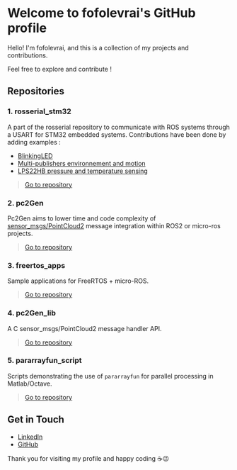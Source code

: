 # Welcome to fofolevrai's GitHub profile

Hello! I'm fofolevrai, and this is a collection of my projects and contributions.

Feel free to explore and contribute !

## Repositories

### 1. rosserial_stm32
A part of the rosserial repository to communicate with ROS systems through a USART for STM32 embedded systems. Contributions have been done by adding examples :
* [BlinkingLED](https://github.com/fofolevrai/rosserial_stm32/tree/master/src/ros_lib/examples/BlinkingLED)
* [Multi-publishers environnement and motion](https://github.com/fofolevrai/rosserial_stm32/tree/master/src/ros_lib/examples/Multi-publishers_Environnement%26Motion)
* [LPS22HB pressure and temperature sensing](https://github.com/fofolevrai/rosserial_stm32/tree/master/src/ros_lib/examples/Pressure%26Temperature)

> [Go to repository](https://github.com/fofolevrai/rosserial_stm32)

### 2. pc2Gen
Pc2Gen aims to lower time and code complexity of [sensor_msgs/PointCloud2](https://docs.ros.org/en/ros2_packages/rolling/api/sensor_msgs/interfaces/msg/PointCloud2.html) message integration within ROS2 or micro-ros projects.

> [Go to repository](https://github.com/fofolevrai/pc2Gen)

### 3. freertos_apps
Sample applications for FreeRTOS + micro-ROS.

> [Go to repository](https://github.com/fofolevrai/freertos_apps)

### 4. pc2Gen_lib
A C sensor_msgs/PointCloud2 message handler API.

> [Go to repository](https://github.com/fofolevrai/pc2Gen_lib)

### 5. pararrayfun_script
Scripts demonstrating the use of `pararrayfun` for parallel processing in Matlab/Octave.

> [Go to repository](https://github.com/fofolevrai/pararrayfun_script)

## Get in Touch

- [LinkedIn](https://www.linkedin.com/in/fossaert/)
- [GitHub](https://github.com/fofolevrai)

Thank you for visiting my profile and happy coding :coffee::wink:
